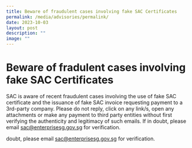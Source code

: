 ```yaml
---
title: Beware of fraudulent cases involving fake SAC Certificates
permalink: /media/advisories/permalink/
date: 2023-10-03
layout: post
description: ""
image: ""
---
```

# Beware of fradulent cases involving fake SAC Certificates

SAC is aware of recent fraudulent cases involving the use of fake SAC certificate and the issuance of fake SAC invoice requesting payment to a 3rd-party company. Please do not reply, click on any link/s, open any attachments or make any payment to third party entities without first verifying the authenticity and legitimacy of such emails. If in doubt, please email sac@enterprisesg.gov.sg for verification.





doubt, please email sac@enterprisesg.gov.sg for verification.